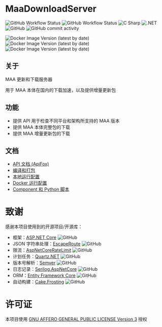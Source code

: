 # MaaDownloadServer

![GitHub Workflow Status](https://img.shields.io/github/workflow/status/MaaAssistantArknights/MaaDownloadServer/build-test?label=CI%3Abuild-test&logo=github)
![GitHub Workflow Status](https://img.shields.io/github/workflow/status/MaaAssistantArknights/MaaDownloadServer/publish-docker?label=CI%3Apublish-docker&logo=github)
![C Sharp](https://img.shields.io/badge/C%23-10-239120?logo=csharp)
![.NET](https://img.shields.io/badge/.NET-6.0-512BD4?logo=.net)
![GitHub](https://img.shields.io/github/license/MaaAssistantArknights/MaaDownloadServer)
![GitHub commit activity](https://img.shields.io/github/commit-activity/m/MaaAssistantArknights/MaaDownloadServer)

![Docker Image Version (latest by date)](https://img.shields.io/docker/v/alisaqaq/maa-download-server?arch=amd64&label=Docker%20Image%20%28amd64%29&logo=docker)
![Docker Image Version (latest by date)](https://img.shields.io/docker/v/alisaqaq/maa-download-server?arch=arm64&label=Docker%20Image%20%28arm64%29&logo=docker)
![Docker Image Version (latest by date)](https://img.shields.io/docker/v/alisaqaq/maa-download-server?arch=arm&label=Docker%20Image%20%28arm%2Fv7%29&logo=docker)

## 关于

MAA 更新和下载服务器

用于 MAA 本体在国内的下载加速，以及提供增量更新包

## 功能

* 提供 API 用于检查不同平台和架构所支持的 MAA 版本
* 提供 MAA 本体完整包的下载
* 提供 MAA 增量更新包的下载


## 文档

* [API 文档 (ApiFox)](https://www.apifox.cn/apidoc/shared-e9acdf71-e5e6-4198-aaa7-5417e1304335)
* [编译和打包](./docs/Compile.md)
* [本地运行配置](./docs/RunNative.md)
* [Docker 运行配置](./docs/RunDocker.md)
* [Component 和 Python 脚本](./docs/ComponentAndPythonScript.md)

# 致谢

感谢本项目使用到的开源项目/开源库：

- 框架：[ASP.NET Core](https://github.com/dotnet/aspnetcore) ![GitHub](https://img.shields.io/github/license/dotnet/aspnetcore)
- JSON 字符串处理：[EscapeRoute](https://github.com/JackWFinlay/EscapeRoute) ![GitHub](https://img.shields.io/github/license/JackWFinlay/EscapeRoute)
- 限流：[AspNetCoreRateLimit](https://github.com/stefanprodan/AspNetCoreRateLimit) ![GitHub](https://img.shields.io/github/license/stefanprodan/AspNetCoreRateLimit)
- 计划任务：[Quartz.NET](https://github.com/quartznet/quartznet) ![GitHub](https://img.shields.io/github/license/quartznet/quartznet)
- 版本号解析：[Semver](https://github.com/maxhauser/semver) ![GitHub](https://img.shields.io/github/license/maxhauser/semver)
- 日志记录：[Serilog.AspNetCore](https://github.com/serilog/serilog-aspnetcore) ![GitHub](https://img.shields.io/github/license/serilog/serilog-aspnetcore)
- ORM：[Entity Framework Core](https://github.com/dotnet/efcore) ![GitHub](https://img.shields.io/github/license/dotnet/efcore)
- 自动构建：[Cake.Frosting](https://github.com/cake-build/cake) ![GitHub](https://img.shields.io/github/license/cake-build/cake)

# 许可证

本项目使用 [GNU AFFERO GENERAL PUBLIC LICENSE Version 3](./LICENSE) 授权
